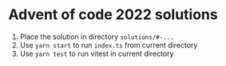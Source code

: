 # Advent of code 2022 solutions

1. Place the solution in directory `solutions/#-...`
2. Use `yarn start` to run `index.ts` from current directory
3. Use `yarn test` to run vitest in current directory

